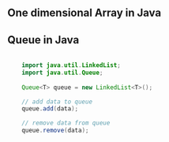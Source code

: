 ## One dimensional Array in Java



## Queue in Java

```java
    
    import java.util.LinkedList;
    import java.util.Queue;
    
    Queue<T> queue = new LinkedList<T>();

    // add data to queue
    queue.add(data);

    // remove data from queue
    queue.remove(data);


```
